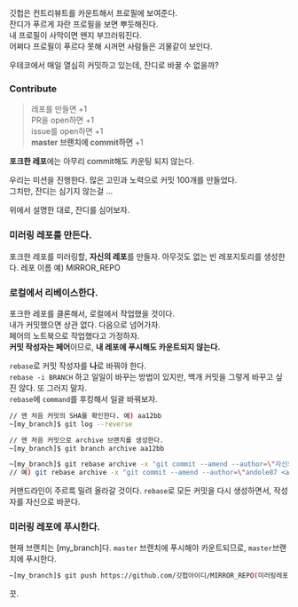 깃헙은 컨트리뷰트를 카운트해서 프로필에 보여준다.  
잔디가 푸르게 자란 프로필을 보면 뿌듯해진다.  
내 프로필이 사막이면 왠지 부끄러워진다.  
어쩌다 프로필이 푸르다 못해 시꺼먼 사람들은 괴물같이 보인다.  

우테코에서 매일 열심히 커밋하고 있는데, 잔디로 바꿀 수 없을까?  

### Contribute 
> 레포를 만들면 +1  
> PR을 open하면 +1  
> issue를 open하면 +1  
> **master 브랜치에 commit하면** +1  

**포크한 레포**에는 아무리 commit해도 카운팅 되지 않는다.  

우리는 미션을 진행한다. 많은 고민과 노력으로 커밋 100개를 만들었다.  
그치만, 잔디는 심기지 않는걸 ...  

위에서 설명한 대로, 잔디를 심어보자.

### 미러링 레포를 만든다.
포크한 레포를 미러링할, **자신의 레포**를 만들자. 아무것도 없는 빈 레포지토리를 생성한다. 레포 이름 예) MIRROR_REPO

### 로컬에서 리베이스한다.
포크한 레포를 클론해서, 로컬에서 작업했을 것이다.  
내가 커밋했으면 상관 없다. 다음으로 넘어가자.  
페어의 노트북으로 작업했다고 가정하자.  
**커밋 작성자는 페어**이므로, **내 레포에 푸시해도 카운트되지 않는다.**  

`rebase`로 커밋 작성자를 **나**로 바꿔야 한다.  
`rebase -i BRANCH` 하고 일일이 바꾸는 방법이 있지만, 백개 커밋을 그렇게 바꾸고 싶진 않다. 또 그러지 말자.    
`rebase`에 `command`를 후킹해서 일괄 바꿔보자.  

```bash
// 맨 처음 커밋의 SHA를 확인한다. 예) aa12bb
~[my_branch]$ git log --reverse

// 맨 처음 커밋으로 archive 브랜치를 생성한다.
~[my_branch]$ git branch archive aa12bb

~[my_branch]$ git rebase archive -x "git commit --amend --author=\"자신의 깃헙 아이디 <자신의 깃헙 이메일>\""
// 예) git rebase archive -x "git commit --amend --author=\"andole87 <andole87@gmail.com>\""
```
커맨드라인이 주르륵 밀려 올라갈 것이다. `rebase`로 모든 커밋을 다시 생성하면서, 작성자를 자신으로 바꾼다.

### 미러링 레포에 푸시한다.
현재 브랜치는 [my_branch]다. `master` 브랜치에 푸시해야 카운트되므로, `master`브랜치에 푸시한다.
```bash
~[my_branch]$ git push https://github.com/깃헙아이디/MIRROR_REPO(미러링레포) [my_branch]:master
```

끗.
